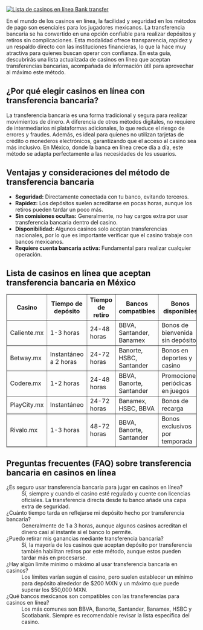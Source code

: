 [![Lista de casinos en línea Bank transfer](https://123-caf.pages.dev/gitsignup.png)](https://vrmoo.ru/Bt82HjjY)

<p>En el mundo de los casinos en línea, la facilidad y seguridad en los métodos de pago son esenciales para los jugadores mexicanos. La transferencia bancaria se ha convertido en una opción confiable para realizar depósitos y retiros sin complicaciones. Esta modalidad ofrece transparencia, rapidez y un respaldo directo con las instituciones financieras, lo que la hace muy atractiva para quienes buscan operar con confianza. En esta guía, descubrirás una lista actualizada de casinos en línea que aceptan transferencias bancarias, acompañada de información útil para aprovechar al máximo este método.</p>  <h2>¿Por qué elegir casinos en línea con transferencia bancaria?</h2> <p>La transferencia bancaria es una forma tradicional y segura para realizar movimientos de dinero. A diferencia de otros métodos digitales, no requiere de intermediarios ni plataformas adicionales, lo que reduce el riesgo de errores y fraudes. Además, es ideal para quienes no utilizan tarjetas de crédito o monederos electrónicos, garantizando que el acceso al casino sea más inclusivo. En México, donde la banca en línea crece día a día, este método se adapta perfectamente a las necesidades de los usuarios.</p>  <h2>Ventajas y consideraciones del método de transferencia bancaria</h2> <ul> <li><strong>Seguridad:</strong> Directamente conectada con tu banco, evitando terceros.</li> <li><strong>Rapidez:</strong> Los depósitos suelen acreditarse en pocas horas, aunque los retiros pueden tardar un poco más.</li> <li><strong>Sin comisiones ocultas:</strong> Generalmente, no hay cargos extra por usar transferencia bancaria dentro del casino.</li> <li><strong>Disponibilidad:</strong> Algunos casinos solo aceptan transferencias nacionales, por lo que es importante verificar que el casino trabaje con bancos mexicanos.</li> <li><strong>Requiere cuenta bancaria activa:</strong> Fundamental para realizar cualquier operación.</li> </ul>  <h2>Lista de casinos en línea que aceptan transferencia bancaria en México</h2> <table border="1" cellpadding="8" cellspacing="0"> <thead> <tr> <th>Casino</th> <th>Tiempo de depósito</th> <th>Tiempo de retiro</th> <th>Bancos compatibles</th> <th>Bonos disponibles</th> </tr> </thead> <tbody> <tr> <td>Caliente.mx</td> <td>1-3 horas</td> <td>24-48 horas</td> <td>BBVA, Santander, Banamex</td> <td>Bonos de bienvenida sin depósito</td> </tr> <tr> <td>Betway.mx</td> <td>Instantáneo a 2 horas</td> <td>24-72 horas</td> <td>Banorte, HSBC, Santander</td> <td>Bonos en deportes y casino</td> </tr> <tr> <td>Codere.mx</td> <td>1-2 horas</td> <td>24-48 horas</td> <td>BBVA, Banorte, Santander</td> <td>Promociones periódicas en juegos</td> </tr> <tr> <td>PlayCity.mx</td> <td>Instantáneo</td> <td>24-72 horas</td> <td>Banamex, HSBC, BBVA</td> <td>Bonos de recarga</td> </tr> <tr> <td>Rivalo.mx</td> <td>1-3 horas</td> <td>48-72 horas</td> <td>BBVA, Banorte, Santander</td> <td>Bonos exclusivos por temporada</td> </tr> </tbody> </table>  <h2>Preguntas frecuentes (FAQ) sobre transferencia bancaria en casinos en línea</h2> <dl> <dt>¿Es seguro usar transferencia bancaria para jugar en casinos en línea?</dt> <dd>Sí, siempre y cuando el casino esté regulado y cuente con licencias oficiales. La transferencia directa desde tu banco añade una capa extra de seguridad.</dd>  <dt>¿Cuánto tiempo tarda en reflejarse mi depósito hecho por transferencia bancaria?</dt> <dd>Generalmente de 1 a 3 horas, aunque algunos casinos acreditan el dinero casi al instante si el banco lo permite.</dd>  <dt>¿Puedo retirar mis ganancias mediante transferencia bancaria?</dt> <dd>Sí, la mayoría de los casinos que aceptan depósito por transferencia también habilitan retiros por este método, aunque estos pueden tardar más en procesarse.</dd>  <dt>¿Hay algún límite mínimo o máximo al usar transferencia bancaria en casinos?</dt> <dd>Los límites varían según el casino, pero suelen establecer un mínimo para depósito alrededor de $200 MXN y un máximo que puede superar los $50,000 MXN.</dd>  <dt>¿Qué bancos mexicanos son compatibles con las transferencias para casinos en línea?</dt> <dd>Los más comunes son BBVA, Banorte, Santander, Banamex, HSBC y Scotiabank. Siempre es recomendable revisar la lista específica del casino.</dd> </dl>
